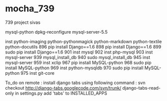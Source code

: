 mocha_739
=========

739 project
sivas


mysql-python
dpkg-reconfigure mysql-server-5.5

 inst python-imaging python-pythonmagick python-markdown python-textile python-docutils
  896  pip install Django==1.6
  898  pip install Django==1.6
  899  sudo pip install Django==1.6
  901  inst mysql
  902  inst php-mysql
  903  inst mysql-server
  939  mysql_install_db
  940  sudo mysql_install_db
  945  inst mysql-server
  959  inst xclip
  967  pip install MySQL-python
  968  sudo pip install MySQL-python
  969  inst python-mysqldb
  970  sudo pip install MySQL-python
  975  inst git-core



To_do on remote :
install django tabs using following command :
svn checkout http://django-tabs.googlecode.com/svn/trunk/ django-tabs-read-only
in settings.py add 'tabs' to INSTALLED_APPS

